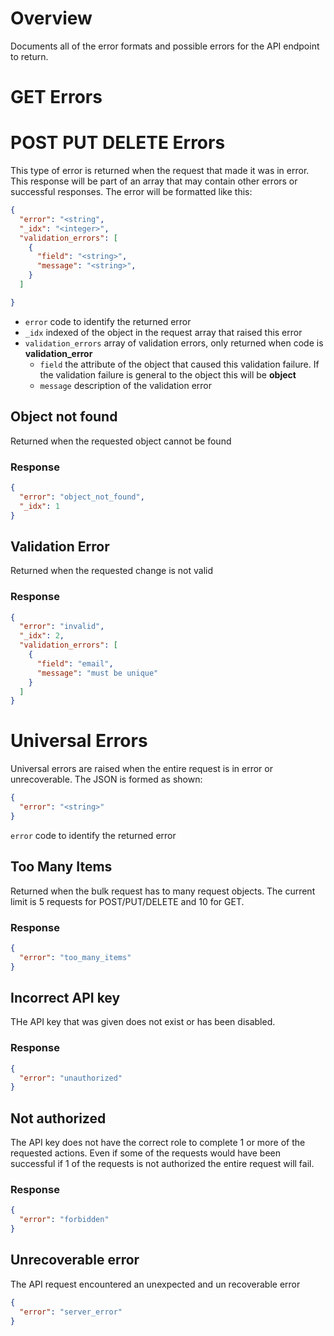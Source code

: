# Overview

Documents all of the error formats and possible errors for the API endpoint to return.

# GET Errors


# POST PUT DELETE Errors

This type of error is returned when the request that made it was in error. This response will be part of an array that may contain other errors or successful responses.  The error will be formatted like this:

```JSON
{
  "error": "<string",
  "_idx": "<integer>",
  "validation_errors": [
    {
      "field": "<string>",
      "message": "<string>",
    }
  ]

}
```

* `error` code to identify the returned error
* `_idx` indexed of the object in the request array that raised this error
* `validation_errors` array of validation errors, only returned when code is **validation_error**
  * `field` the attribute of the object that caused this validation failure. If the validation failure is general to the object this will be **object**
  * `message` description of the validation error

## Object not found

Returned when the requested object cannot be found

### Response

```JSON
{
  "error": "object_not_found",
  "_idx": 1
}
```

## Validation Error

Returned when the requested change is not valid

### Response

```JSON
{
  "error": "invalid",
  "_idx": 2,
  "validation_errors": [
    {
      "field": "email",
      "message": "must be unique"
    }
  ]
}
```

# Universal Errors

Universal errors are raised when the entire request is in error or unrecoverable. The JSON is formed as shown:

```JSON
{
  "error": "<string>"
}
```

`error` code to identify the returned error

## Too Many Items

Returned when the bulk request has to many request objects. The current limit is 5 requests for POST/PUT/DELETE and 10 for GET.  

### Response

```JSON
{
  "error": "too_many_items"
}
```

## Incorrect API key

THe API key that was given does not exist or has been disabled.  

### Response

```JSON
{
  "error": "unauthorized"
}
```


## Not authorized

The API key does not have the correct role to complete 1 or more of the requested actions. Even if some of the requests would have been successful if 1 of the requests is not authorized the entire request will fail.

### Response

```JSON
{
  "error": "forbidden"
}
```

## Unrecoverable error

The API request encountered an unexpected and un recoverable error

```JSON
{
  "error": "server_error"
}
```